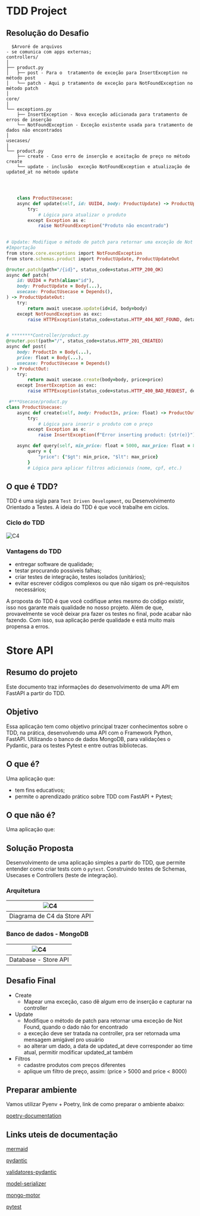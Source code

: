 # TDD Project

## Resolução do Desafio 
```shell
  $Arvoré de arquivos 
- se comunica com apps externas;
controllers/
│
├── product.py
│   ├── post - Para o  tratamento de exceção para InsertException no método post
│   └── patch - Aqui p tratamento de exceção para NotFoundException no método patch
│  
core/
│
└── exceptions.py
    ├── InsertException - Nova exceção adicionada para tratamento de erros de inserção
    └── NotFoundException - Exceção existente usada para tratamento de dados não encontrados
│
usecases/
│
└── product.py
    ├── create - Caso erro de inserção e aceitação de preço no método create
    └── update - inclusão  exceção NotFoundException e atualização de updated_at no método update
   
      

```

```ruby

    class ProductUsecase:
    async def update(self, id: UUID4, body: ProductUpdate) -> ProductUpdateOut:
        try:
            # Lógica para atualizar o produto
        except Exception as e:
            raise NotFoundException("Produto não encontrado")
           

```

```ruby
# Update: Modifique o método de patch para retornar uma exceção de Not Found
#Importação 
from store.core.exceptions import NotFoundException
from store.schemas.product import ProductUpdate, ProductUpdateOut

@router.patch(path="/{id}", status_code=status.HTTP_200_OK)
async def patch(
    id: UUID4 = Path(alias="id"),
    body: ProductUpdate = Body(...),
    usecase: ProductUsecase = Depends(),
) -> ProductUpdateOut:
    try:
        return await usecase.update(id=id, body=body)
    except NotFoundException as exc:
        raise HTTPException(status_code=status.HTTP_404_NOT_FOUND, detail="Produto não encontrado ou nenhum campo para atualizar.")

```
```ruby

# ********Controller/product.py 
@router.post(path="/", status_code=status.HTTP_201_CREATED)
async def post(
    body: ProductIn = Body(...),
    price: float = Body(...),
    usecase: ProductUsecase = Depends()
) -> ProductOut:
    try:
        return await usecase.create(body=body, price=price)
    except InsertException as exc:
        raise HTTPException(status_code=status.HTTP_400_BAD_REQUEST, detail="Erro ao inserir o produto. Por favor, tente novamente.")
 ```

```ruby
 #***Usecase/product.py
class ProductUsecase:
    async def create(self, body: ProductIn, price: float) -> ProductOut:
        try:
            # Lógica para inserir o produto com o preço
        except Exception as e:
            raise InsertException(f"Error inserting product: {str(e)}")

    async def query(self, min_price: float = 5000, max_price: float = 8000, nome: Optional[str] = None, cpf: Optional[str] = None) -> List[ProductOut]:
        query = {
            "price": {"$gt": min_price, "$lt": max_price}
        }
        # Lógica para aplicar filtros adicionais (nome, cpf, etc.)

```

## O que é TDD?
TDD é uma sigla para `Test Driven Development`, ou Desenvolvimento Orientado a Testes. A ideia do TDD é que você trabalhe em ciclos.

### Ciclo do TDD
![C4](/docs/img/img-tdd.png)

### Vantagens do TDD
- entregar software de qualidade;
- testar procurando possíveis falhas;
- criar testes de integração, testes isolados (unitários);
- evitar escrever códigos complexos ou que não sigam os pré-requisitos necessários;

A proposta do TDD é que você codifique antes mesmo do código existir, isso nos garante mais qualidade no nosso projeto. Além de que, provavelmente se você deixar pra fazer os testes no final, pode acabar não fazendo. Com isso, sua aplicação perde qualidade e está muito mais propensa a erros.

# Store API
## Resumo do projeto
Este documento traz informações do desenvolvimento de uma API em FastAPI a partir do TDD.

## Objetivo
Essa aplicação tem como objetivo principal trazer conhecimentos sobre o TDD, na prática, desenvolvendo uma API com o Framework Python, FastAPI. Utilizando o banco de dados MongoDB, para validações o Pydantic, para os testes Pytest e entre outras bibliotecas.

## O que é?
Uma aplicação que:
- tem fins educativos;
- permite o aprendizado prático sobre TDD com FastAPI + Pytest;

## O que não é?
Uma aplicação que:
## Solução Proposta
Desenvolvimento de uma aplicação simples a partir do TDD, que permite entender como criar tests com o `pytest`. Construindo testes de Schemas, Usecases e Controllers (teste de integração).

### Arquitetura
|![C4](/docs/img/store.drawio.png)|
|:--:|
| Diagrama de C4 da Store API |

### Banco de dados - MongoDB
|![C4](/docs/img/product.drawio.png)|
|:--:|
| Database - Store API |



## Desafio Final
- Create
    - Mapear uma exceção, caso dê algum erro de inserção e capturar na controller
- Update
    - Modifique o método de patch para retornar uma exceção de Not Found, quando o dado não for encontrado
    - a exceção deve ser tratada na controller, pra ser retornada uma mensagem amigável pro usuário
    - ao alterar um dado, a data de updated_at deve corresponder ao time atual, permitir modificar updated_at também
- Filtros
    - cadastre produtos com preços diferentes
    - aplique um filtro de preço, assim: (price > 5000 and price < 8000)

## Preparar ambiente

Vamos utilizar Pyenv + Poetry, link de como preparar o ambiente abaixo:

[poetry-documentation](https://github.com/nayannanara/poetry-documentation/blob/master/poetry-documentation.md)

## Links uteis de documentação
[mermaid](https://mermaid.js.org/)

[pydantic](https://docs.pydantic.dev/dev/)

[validatores-pydantic](https://docs.pydantic.dev/latest/concepts/validators/)

[model-serializer](https://docs.pydantic.dev/dev/api/functional_serializers/#pydantic.functional_serializers.model_serializer)

[mongo-motor](https://motor.readthedocs.io/en/stable/)

[pytest](https://docs.pytest.org/en/7.4.x/)
